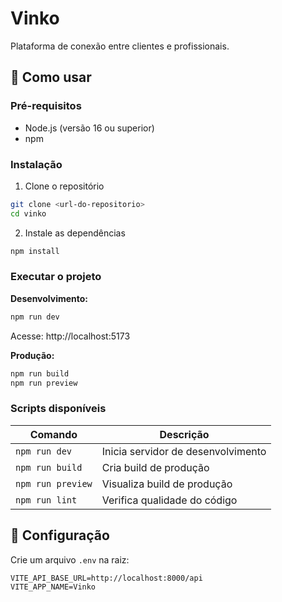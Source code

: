 # Vinko

Plataforma de conexão entre clientes e profissionais.

## 🚀 Como usar

### Pré-requisitos
- Node.js (versão 16 ou superior)
- npm

### Instalação

1. Clone o repositório
```bash
git clone <url-do-repositorio>
cd vinko
```

2. Instale as dependências
```bash
npm install
```

### Executar o projeto

**Desenvolvimento:**
```bash
npm run dev
```
Acesse: http://localhost:5173

**Produção:**
```bash
npm run build
npm run preview
```

### Scripts disponíveis

| Comando | Descrição |
|---------|-----------|
| `npm run dev` | Inicia servidor de desenvolvimento |
| `npm run build` | Cria build de produção |
| `npm run preview` | Visualiza build de produção |
| `npm run lint` | Verifica qualidade do código |

## 🔧 Configuração

Crie um arquivo `.env` na raiz:
```env
VITE_API_BASE_URL=http://localhost:8000/api
VITE_APP_NAME=Vinko
``` 
